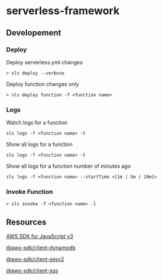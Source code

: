 # serverless-framework

## Developement

### Deploy

Deploy serverless.yml changes

```
> sls deploy --verbose
```

Deploy function changes only

```
> sls deploy function -f <function name>
```

### Logs

Watch logs for a function

```
sls logs -f <function name> -t
```

Show all logs for a function

```
sls logs -f <function name> -t
```

Show all logs for a function number of minutes ago

```
sls logs -f <function name> --startTime <[1m | 5m | 10m]>
```

### Invoke Function

```
> sls invoke -f <function name> -l
```

## Resources

[AWS SDK for JavaScript v3](https://docs.aws.amazon.com/AWSJavaScriptSDK/v3/latest/index.html)

[@aws-sdk/client-dynamodb](https://docs.aws.amazon.com/AWSJavaScriptSDK/v3/latest/clients/client-dynamodb/)

[@aws-sdk/client-sesv2](https://docs.aws.amazon.com/AWSJavaScriptSDK/v3/latest/clients/client-sesv2/)

[@aws-sdk/client-sqs](https://docs.aws.amazon.com/AWSJavaScriptSDK/v3/latest/clients/client-sqs/)
